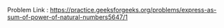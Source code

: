 Problem Link : https://practice.geeksforgeeks.org/problems/express-as-sum-of-power-of-natural-numbers5647/1